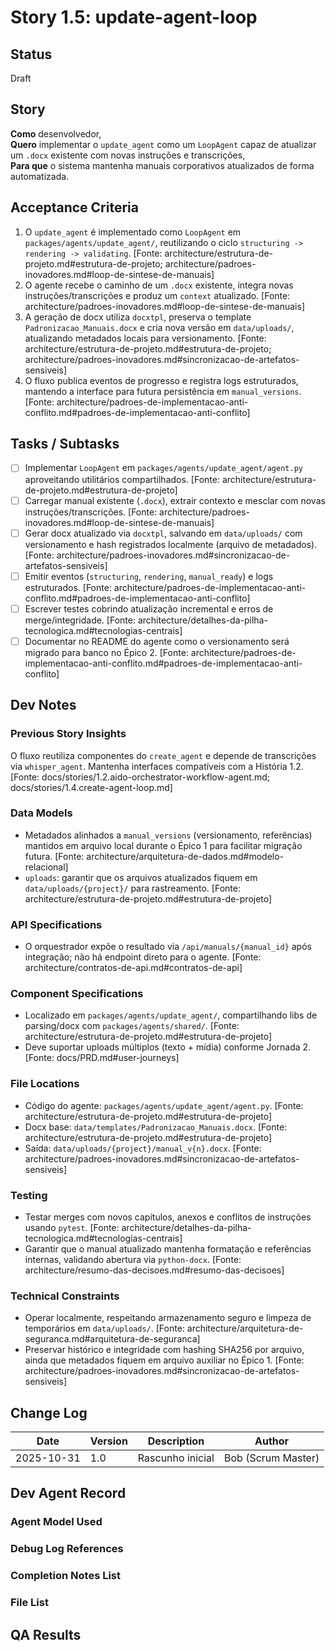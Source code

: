 ﻿# Story 1.5: update-agent-loop

## Status
Draft

## Story
**Como** desenvolvedor,\
**Quero** implementar o `update_agent` como um `LoopAgent` capaz de atualizar um `.docx` existente com novas instruções e transcrições,\
**Para que** o sistema mantenha manuais corporativos atualizados de forma automatizada.

## Acceptance Criteria
1. O `update_agent` é implementado como `LoopAgent` em `packages/agents/update_agent/`, reutilizando o ciclo `structuring -> rendering -> validating`. [Fonte: architecture/estrutura-de-projeto.md#estrutura-de-projeto; architecture/padroes-inovadores.md#loop-de-sintese-de-manuais]
2. O agente recebe o caminho de um `.docx` existente, integra novas instruções/transcrições e produz um `context` atualizado. [Fonte: architecture/padroes-inovadores.md#loop-de-sintese-de-manuais]
3. A geração de docx utiliza `docxtpl`, preserva o template `Padronizacao_Manuais.docx` e cria nova versão em `data/uploads/`, atualizando metadados locais para versionamento. [Fonte: architecture/estrutura-de-projeto.md#estrutura-de-projeto; architecture/padroes-inovadores.md#sincronizacao-de-artefatos-sensiveis]
4. O fluxo publica eventos de progresso e registra logs estruturados, mantendo a interface para futura persistência em `manual_versions`. [Fonte: architecture/padroes-de-implementacao-anti-conflito.md#padroes-de-implementacao-anti-conflito]

## Tasks / Subtasks
- [ ] Implementar `LoopAgent` em `packages/agents/update_agent/agent.py` aproveitando utilitários compartilhados. [Fonte: architecture/estrutura-de-projeto.md#estrutura-de-projeto]
- [ ] Carregar manual existente (`.docx`), extrair contexto e mesclar com novas instruções/transcrições. [Fonte: architecture/padroes-inovadores.md#loop-de-sintese-de-manuais]
- [ ] Gerar docx atualizado via `docxtpl`, salvando em `data/uploads/` com versionamento e hash registrados localmente (arquivo de metadados). [Fonte: architecture/padroes-inovadores.md#sincronizacao-de-artefatos-sensiveis]
- [ ] Emitir eventos (`structuring`, `rendering`, `manual_ready`) e logs estruturados. [Fonte: architecture/padroes-de-implementacao-anti-conflito.md#padroes-de-implementacao-anti-conflito]
- [ ] Escrever testes cobrindo atualização incremental e erros de merge/integridade. [Fonte: architecture/detalhes-da-pilha-tecnologica.md#tecnologias-centrais]
- [ ] Documentar no README do agente como o versionamento será migrado para banco no Épico 2. [Fonte: architecture/padroes-de-implementacao-anti-conflito.md#padroes-de-implementacao-anti-conflito]

## Dev Notes
### Previous Story Insights
O fluxo reutiliza componentes do `create_agent` e depende de transcrições via `whisper_agent`. Mantenha interfaces compatíveis com a História 1.2. [Fonte: docs/stories/1.2.aido-orchestrator-workflow-agent.md; docs/stories/1.4.create-agent-loop.md]

### Data Models
- Metadados alinhados a `manual_versions` (versionamento, referências) mantidos em arquivo local durante o Épico 1 para facilitar migração futura. [Fonte: architecture/arquitetura-de-dados.md#modelo-relacional]
- `uploads`: garantir que os arquivos atualizados fiquem em `data/uploads/{project}/` para rastreamento. [Fonte: architecture/estrutura-de-projeto.md#estrutura-de-projeto]

### API Specifications
- O orquestrador expõe o resultado via `/api/manuals/{manual_id}` após integração; não há endpoint direto para o agente. [Fonte: architecture/contratos-de-api.md#contratos-de-api]

### Component Specifications
- Localizado em `packages/agents/update_agent/`, compartilhando libs de parsing/docx com `packages/agents/shared/`. [Fonte: architecture/estrutura-de-projeto.md#estrutura-de-projeto]
- Deve suportar uploads múltiplos (texto + mídia) conforme Jornada 2. [Fonte: docs/PRD.md#user-journeys]

### File Locations
- Código do agente: `packages/agents/update_agent/agent.py`. [Fonte: architecture/estrutura-de-projeto.md#estrutura-de-projeto]
- Docx base: `data/templates/Padronizacao_Manuais.docx`. [Fonte: architecture/estrutura-de-projeto.md#estrutura-de-projeto]
- Saída: `data/uploads/{project}/manual_v{n}.docx`. [Fonte: architecture/padroes-inovadores.md#sincronizacao-de-artefatos-sensiveis]

### Testing
- Testar merges com novos capítulos, anexos e conflitos de instruções usando `pytest`. [Fonte: architecture/detalhes-da-pilha-tecnologica.md#tecnologias-centrais]
- Garantir que o manual atualizado mantenha formatação e referências internas, validando abertura via `python-docx`. [Fonte: architecture/resumo-das-decisoes.md#resumo-das-decisoes]

### Technical Constraints
- Operar localmente, respeitando armazenamento seguro e limpeza de temporários em `data/uploads/`. [Fonte: architecture/arquitetura-de-seguranca.md#arquitetura-de-seguranca]
- Preservar histórico e integridade com hashing SHA256 por arquivo, ainda que metadados fiquem em arquivo auxiliar no Épico 1. [Fonte: architecture/padroes-inovadores.md#sincronizacao-de-artefatos-sensiveis]

## Change Log
| Date | Version | Description | Author |
|---|---|---|---|
| 2025-10-31 | 1.0 | Rascunho inicial | Bob (Scrum Master) |

## Dev Agent Record
### Agent Model Used

### Debug Log References

### Completion Notes List

### File List

## QA Results

